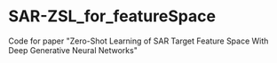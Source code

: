 # SAR-ZSL_for_featureSpace
Code for paper "Zero-Shot Learning of SAR Target Feature Space With  Deep Generative Neural Networks"
